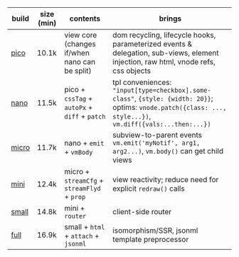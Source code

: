 | build      | size (min) | contents                                        | brings
| ---------- | ---------- | ----------------------------------------------- | --------------------------------
| [pico][1]  | 10.1k      |  view core (changes if/when nano can be split)  | dom recycling, lifecycle hooks, parameterized events & delegation, sub-views, element injection, raw html, vnode refs, css objects
| [nano][2]  | 11.5k      |  pico  + `cssTag` + `autoPx` + `diff` + `patch` | tpl conveniences: `"input[type=checkbox].some-class"`, `{style: {width: 20}}`; optims: `vnode.patch({class: ..., style...})`, `vm.diff({vals:...then:...})`
| [micro][3] | 11.7k      |  nano  + `emit` + `vmBody`                      | subview-to-parent events `vm.emit('myNotif', arg1, arg2...)`, `vm.body()` can get child views
| [mini][4]  | 12.4k      |  micro + `streamCfg` + `streamFlyd` + `prop`    | view reactivity; reduce need for explicit `redraw()` calls
| [small][5] | 14.8k      |  mini  + `router`                               | client-side router
| [full][6]  | 16.9k      |  small + `html` + `attach` + `jsonml`           | isomorphism/SSR, jsonml template preprocessor

[1]: https://github.com/leeoniya/domvm/blob/2.x-dev/dist/pico/domvm.pico.min.js
[2]: https://github.com/leeoniya/domvm/blob/2.x-dev/dist/nano/domvm.nano.min.js
[3]: https://github.com/leeoniya/domvm/blob/2.x-dev/dist/micro/domvm.micro.min.js
[4]: https://github.com/leeoniya/domvm/blob/2.x-dev/dist/mini/domvm.mini.min.js
[5]: https://github.com/leeoniya/domvm/blob/2.x-dev/dist/small/domvm.small.min.js
[6]: https://github.com/leeoniya/domvm/blob/2.x-dev/dist/full/domvm.full.min.js